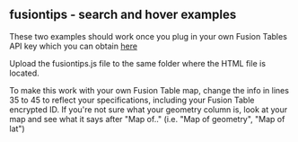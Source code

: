 ## fusiontips - search and hover examples

These two examples should work once you plug in your own Fusion Tables API key which you can obtain [here](https://code.google.com/apis/console)

Upload the fusiontips.js file to the same folder where the HTML file is located.

To make this work with your own Fusion Table map, change the info in lines 35 to 45 to reflect your specifications, including your Fusion Table encrypted ID. If you're not sure what your geometry column is, look at your map and see what it says after "Map of.." (i.e. "Map of geometry", "Map of lat")
